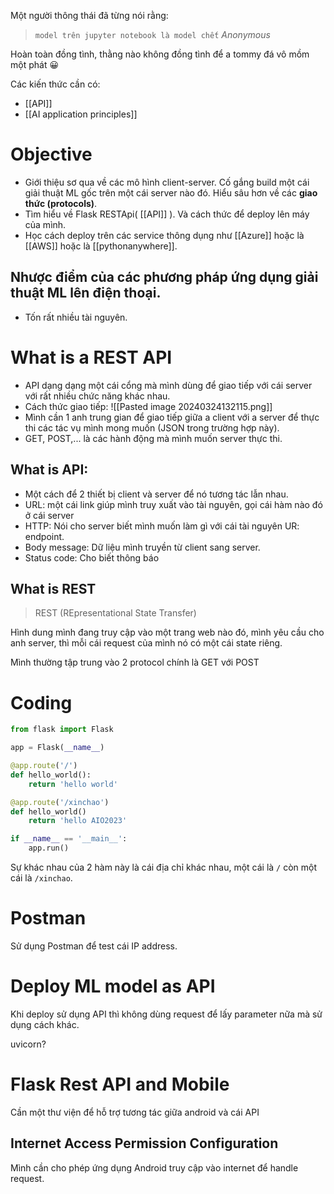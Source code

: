 Một người thông thái đã từng nói rằng:

> `model trên jupyter notebook là model chết`
> 								*Anonymous*

Hoàn toàn đồng tình, thằng nào không đồng tình để a tommy đá vô mồm một phát 😀

Các kiến thức cần có:
- [[API]]
- [[AI application principles]]

# Objective
- Giới thiệu sơ qua về các mô hình client-server. Cố gắng build một cái giải thuật ML gốc trên một cái server nào đó. Hiểu sâu hơn về các **giao thức (protocols)**. 
- Tìm hiểu về Flask RESTApi( [[API]] ). Và cách thức để deploy lên máy của mình. 
- Học cách deploy trên các service thông dụng như [[Azure]] hoặc là [[AWS]] hoặc là [[pythonanywhere]]. 

## Nhược điểm của các phương pháp ứng dụng giải thuật ML lên điện thoại.
- Tốn rất nhiều tài nguyên. 

# What is a REST API
- API dạng dạng một cái cổng mà mình dùng để giao tiếp với cái server với rất nhiều chức năng khác nhau. 
- Cách thức giao tiếp: 
![[Pasted image 20240324132115.png]]
- Mình cần 1 anh trung gian để giao tiếp giữa a client với a server để thực thi các tác vụ mình mong muốn (JSON trong trường hợp này).
- GET, POST,... là các hành động mà mình muốn server thực thi. 
## What is API:
- Một cách để 2 thiết bị client và server để nó tương tác lẫn nhau. 
- URL: một cái link giúp mình truy xuất vào tài nguyên, gọi cái hàm nào đó ở cái server
- HTTP: Nói cho server biết mình muốn làm gì với cái tài nguyên UR: endpoint. 
- Body message: Dữ liệu mình truyền từ client sang server. 
- Status code: Cho biết thông báo
## What is REST

> REST (REpresentational State Transfer)

Hình dung mình đang truy cập vào một trang web nào đó, mình yêu cầu cho anh server, thì mỗi cái request của mình nó có một cái state riêng. 

Mình thường tập trung vào 2 protocol chính là GET với POST

# Coding

```python
from flask import Flask

app = Flask(__name__)

@app.route('/')
def hello_world():
	return 'hello world'

@app.route('/xinchao')
def hello_world()
	return 'hello AIO2023'

if __name__ == '__main__':
	app.run()
```
Sự khác nhau của 2 hàm này là cái địa chỉ khác nhau, một cái là `/` còn một cái là `/xinchao`. 

# Postman
Sử dụng Postman để test cái IP address.

# Deploy ML model as API
Khi deploy sử dụng API thì không dùng request để lấy parameter nữa mà sử dụng cách khác. 

uvicorn?

# Flask Rest API and Mobile

Cần một thư viện để hỗ trợ tương tác giữa android và cái API

## Internet Access Permission Configuration

Mình cần cho phép ứng dụng Android truy cập vào internet để handle request. 